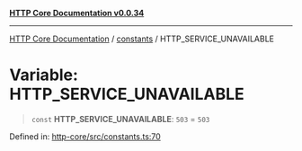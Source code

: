 [**HTTP Core Documentation v0.0.34**](../../README.md)

***

[HTTP Core Documentation](../../modules.md) / [constants](../README.md) / HTTP\_SERVICE\_UNAVAILABLE

# Variable: HTTP\_SERVICE\_UNAVAILABLE

> `const` **HTTP\_SERVICE\_UNAVAILABLE**: `503` = `503`

Defined in: [http-core/src/constants.ts:70](https://github.com/stonemjs/http-core/blob/eaa01dbfed8a1d56fab239821e27802dd54ab017/src/constants.ts#L70)

